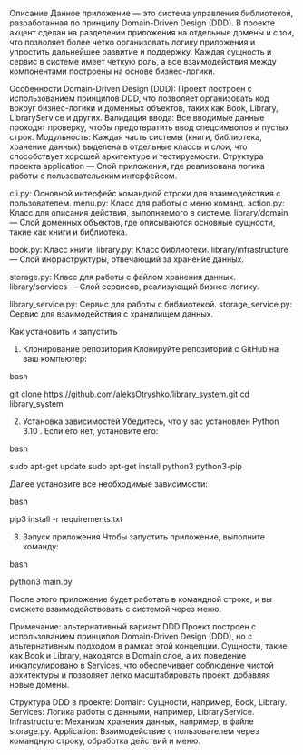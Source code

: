 Описание
Данное приложение — это система управления библиотекой, разработанная по принципу Domain-Driven Design (DDD). В проекте акцент сделан на разделении приложения на отдельные домены и слои, что позволяет более четко организовать логику приложения и упростить дальнейшее развитие и поддержку. Каждая сущность и сервис в системе имеет четкую роль, а все взаимодействия между компонентами построены на основе бизнес-логики.

Особенности
Domain-Driven Design (DDD): Проект построен с использованием принципов DDD, что позволяет организовать код вокруг бизнес-логики и доменных объектов, таких как Book, Library, LibraryService и других.
Валидация ввода: Все вводимые данные проходят проверку, чтобы предотвратить ввод спецсимволов и пустых строк.
Модульность: Каждая часть системы (книги, библиотека, хранение данных) выделена в отдельные классы и слои, что способствует хорошей архитектуре и тестируемости.
Структура проекта
application — Слой приложения, где реализована логика работы с пользовательским интерфейсом.

cli.py: Основной интерфейс командной строки для взаимодействия с пользователем.
menu.py: Класс для работы с меню команд.
action.py: Класс для описания действия, выполняемого в системе.
library/domain — Слой доменных объектов, где описываются основные сущности, такие как книги и библиотека.

book.py: Класс книги.
library.py: Класс библиотеки.
library/infrastructure — Слой инфраструктуры, отвечающий за хранение данных.

storage.py: Класс для работы с файлом хранения данных.
library/services — Слой сервисов, реализующий бизнес-логику.

library_service.py: Сервис для работы с библиотекой.
storage_service.py: Сервис для взаимодействия с хранилищем данных.

Как установить и запустить

1. Клонирование репозитория
Клонируйте репозиторий с GitHub на ваш компьютер:

bash

git clone https://github.com/aleksOtryshko/library_system.git
cd library_system

2. Установка зависимостей
Убедитесь, что у вас установлен Python 3.10 . Если его нет, установите его:

bash

sudo apt-get update
sudo apt-get install python3 python3-pip

Далее установите все необходимые зависимости:

bash

pip3 install -r requirements.txt

3. Запуск приложения
Чтобы запустить приложение, выполните команду:

bash

python3 main.py

После этого приложение будет работать в командной строке, и вы сможете взаимодействовать с системой через меню.


Примечание: альтернативный вариант DDD
Проект построен с использованием принципов Domain-Driven Design (DDD), но с альтернативным подходом в рамках этой концепции. Сущности, такие как Book и Library, находятся в Domain слое, а их поведение инкапсулировано в Services, что обеспечивает соблюдение чистой архитектуры и позволяет легко масштабировать проект, добавляя новые домены.

Структура DDD в проекте:
Domain: Сущности, например, Book, Library.
Services: Логика работы с данными, например, LibraryService.
Infrastructure: Механизм хранения данных, например, в файле storage.py.
Application: Взаимодействие с пользователем через командную строку, обработка действий и меню.















